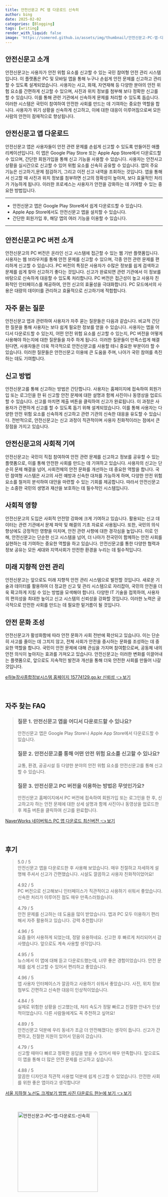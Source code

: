 ```yaml
---
title: 안전신문고 PC 앱 다운로드 신속히
author: bing
date: 2025-02-02
categories: [Blogging]
tags: [writing]
render_with_liquid: false
image: 'https://somered.github.io/assets/img/thumbnail/안전신문고-PC-앱-다운로드-신속히.webp'
---
```



<h2 id='안전신문고_소개'>안전신문고 소개</h2>

<p>안전신문고는 사용자가 안전 위험 요소를 신고할 수 있는 국민 참여형 안전 관리 시스템입니다. 이 플랫폼은 PC 및 모바일 앱을 통해 누구나 손쉽게 안전 문제를 신고하고 관리할 수 있도록 설계되었습니다. 사용자는 사고, 화재, 자연재해 등 다양한 분야의 안전 위험 요소를 간편하게 신고할 수 있으며, 사진과 위치 정보를 첨부해 보다 정확한 신고를 할 수 있습니다. 이를 통해 관련 기관에서 신속하게 문제를 처리할 수 있도록 돕습니다. 이러한 시스템은 국민이 참여하여 안전한 사회를 만드는 데 기여하는 중요한 역할을 합니다. 사용자가 위기 상황을 신속하게 신고하고, 이에 대한 대응이 이루어짐으로써 모든 사람의 안전이 잠재적으로 향상됩니다.</p>

<h2 id='안전신문고_앱_다운로드'>안전신문고 앱 다운로드</h2>

<p>안전신문고 앱은 사용자들이 안전 관련 문제를 손쉽게 신고할 수 있도록 만들어진 애플리케이션입니다. 이 앱은 Google Play Store 또는 Apple App Store에서 다운로드할 수 있으며, 간단한 회원가입을 통해 신고 기능을 사용할 수 있습니다. 사용자는 안전사고 상황을 실시간으로 신고할 수 있어 위험 요소를 신속히 공유할 수 있습니다. 앱의 주요 기능은 신고하기,문제 점검하기, 그리고 이전 신고 내역을 조회하는 것입니다. 앱을 통해서 신고할 때 사진과 위치 정보를 첨부하면 신고의 정확성이 높아져, 보다 효율적인 처리가 가능하게 됩니다. 이러한 프로세스는 사용자가 안전을 강화하는 데 기여할 수 있는 중요한 방법입니다.</p>

<hr />

<ul>
    <li>안전신문고 앱은 Google Play Store에서 쉽게 다운로드할 수 있습니다.</li>
    <li>Apple App Store에서도 안전신문고 앱을 설치할 수 있습니다.</li>
    <li>간단한 회원가입 후, 해당 앱의 여러 기능을 이용할 수 있습니다.</li>
</ul>

<hr />

<h2 id='안전신문고_PC_버전'>안전신문고 PC 버전 소개</h2>

<p>안전신문고의 PC 버전은 온라인 신고 시스템에 접근할 수 있는 웹 기반 플랫폼입니다. 사용자는 웹 브라우저를 통해 안전 문제를 신고할 수 있으며, 각종 안전 관련 문제를 편리하게 신고할 수 있습니다. PC 버전의 특징은 사용자가 수많은 정보를 쉽게 검색하고 문제를 쉽게 찾아 신고하기 좋다는 것입니다. 신고가 완료되면 관련 기관에서 이 정보를 바탕으로 신속하게 대응할 수 있도록 처리합니다. PC 버전은 접근성이 높고 사용자 친화적인 인터페이스를 제공하여, 안전 신고의 효율성을 극대화합니다. PC 모드에서의 사용은 대량의 데이터를 관리하고 효율적으로 신고하기에 적합합니다.</p>

<h2 id='자주_묻는_질문'>자주 묻는 질문</h2>

<p>안전신문고 앱과 관련하여 사용자가 자주 묻는 질문들은 다음과 같습니다. 비교적 간단한 질문을 통해 사용자는 보다 쉽게 필요한 정보를 얻을 수 있습니다. 사용자는 앱을 어디서 다운로드할 수 있는지, 어떤 안전 위험 요소를 신고할 수 있는지, PC 버전을 어떻게 사용해야 하는지에 대한 질문들을 자주 하게 됩니다. 이러한 질문들이 만족스럽게 해결된다면, 사용자들은 더욱 적극적으로 안전신문고를 사용할 테니 중요한 부분이라 할 수 있습니다. 이러한 질문들은 안전신문고 이용에 큰 도움을 주며, 나아가 국민 참여를 촉진하는 데도 기여합니다.</p>

<h2 id='신고_방법'>신고 방법</h2>

<p>안전신문고를 통해 신고하는 방법은 간단합니다. 사용자는 홈페이지에 접속하여 회원가입 또는 로그인을 한 뒤 신고할 안전 문제에 대한 설명과 함께 사진이나 동영상을 업로드할 수 있습니다. 신고를 마치면 제출 버튼을 클릭하여 신고가 완료됩니다. 이 과정은 사용자가 간편하게 신고를 할 수 있도록 돕기 위해 설계되었습니다. 이를 통해 사용자는 다양한 안전 위험 요소를 신속하게 신고하고 관련 기관의 신속한 대응을 유도할 수 있습니다. 전반적으로, 안전신문고는 신고 과정이 직관적이며 사용자 친화적이라는 점에서 큰 장점을 가지고 있습니다.</p>

<h2 id='안전신문고_기여'>안전신문고의 사회적 기여</h2>

<p>안전신문고는 국민이 직접 참여하여 안전 관련 문제를 신고하고 정보를 공유할 수 있는 플랫폼으로, 이를 통해 안전한 사회를 만드는 데 기여하고 있습니다. 사용자의 신고는 단순히 문제 해결을 넘어, 사회전체의 안전 문화를 개선하는 데 중요한 역할을 합니다. 국민 참여형 시스템은 사고의 사전 예방과 신속한 대처를 가능하게 하며, 다양한 안전 위험 요소를 철저히 분석하여 대안을 마련할 수 있는 기회를 제공합니다. 따라서 안전신문고는 소중한 국민의 생명과 재산을 보호하는 데 필수적인 시스템입니다.</p>

<h2 id='사회적_영향'>사회적 영향</h2>

<p>안전신문고의 도입은 사회적 안전망 강화에 크게 기여하고 있습니다. 활용되는 신고 데이터는 관련 기관에서 문제 파악 및 해결의 기초 자료로 사용됩니다. 또한, 국민의 의식 향상에도 긍정적인 영향을 미치며, 안전 관련 사항에 대한 경각심을 높입니다. 이로 인해, 안전신문고는 단순한 신고 시스템을 넘어, 더 나아가 전국민이 함께하는 안전 사회를 실현하는 데 기여하는 중요한 역할을 하고 있습니다. 안전신문고를 통한 다양한 협력과 정보 공유는 모든 세대와 지역사회가 안전한 환경을 누리는 데 필수적입니다.</p>

<h2 id='미래_지향_안전'>미래 지향적 안전 관리</h2>

<p>안전신문고는 앞으로도 미래 지향적 안전 관리 시스템으로 발전할 것입니다. 새로운 기술과 데이터를 활용하여 더 정교한 신고 및 관리 시스템으로 자리잡아, 국민의 안전을 더욱 확고하게 지킬 수 있는 방법을 모색해야 합니다. 다양한 IT 기술을 접목하여, 사용자의 편의성을 최대한 높이고 신고 시스템의 신뢰성을 강화할 것입니다. 이러한 노력은 궁극적으로 안전한 사회를 만드는 데 필요한 밑거름이 될 것입니다.</p>

<h2 id='안전_문화_조성'>안전 문화 조성</h2>

<p>안전신문고가 활성화함에 따라 안전 문화가 사회 전반에 확산되고 있습니다. 이는 단순히 사고를 줄이는 데 그치지 않고, 전체 사회가 안전을 중시하는 문화를 조성하는 데 중요한 역할을 합니다. 국민이 안전 문제에 대해 관심을 가지며 참여함으로써, 공동체 내의 안전 의식이 높아지는 효과를 가져오고 있습니다. 안전신문고는 이러한 변화를 이끌어내는 플랫폼으로, 앞으로도 지속적인 발전과 개선을 통해 더욱 안전한 사회를 만들어 나갈 것입니다.</p>


<p><a class="click-button" title="e하늘장사종합정보시스템 홈페이지 15774129.go.kr 신뢰성" href="https://somered.github.io/posts/e%ED%95%98%EB%8A%98%EC%9E%A5%EC%82%AC%EC%A2%85%ED%95%A9%EC%A0%95%EB%B3%B4%EC%8B%9C%EC%8A%A4%ED%85%9C-%ED%99%88%ED%8E%98%EC%9D%B4%EC%A7%80-15774129.go.kr-%EC%8B%A0%EB%A2%B0%EC%84%B1/" rel="dofollow">e하늘장사종합정보시스템 홈페이지 15774129.go.kr 신뢰성 👈 보기</a></p><br>
<h2 id='자주_찾는_FAQ'>자주 찾는 FAQ</h2>
<div itemscope="" itemtype="https://schema.org/FAQPage"> 
<blockquote> 
<div itemscope="" itemprop="mainEntity" itemtype="https://schema.org/Question"> 
<h3 itemprop="name">질문 1. 안전신문고 앱을 어디서 다운로드할 수 있나요?</h3> 
<div itemscope="" itemprop="acceptedAnswer" itemtype="https://schema.org/Answer"> 
<span itemprop="text"> 
<p>안전신문고 앱은 Google Play Store나 Apple App Store에서 다운로드할 수 있습니다.</p> 
</span> 
</div> 
</div> 
<div itemscope="" itemprop="mainEntity" itemtype="https://schema.org/Question"> 
<h3 itemprop="name">질문 2. 안전신문고를 통해 어떤 안전 위험 요소를 신고할 수 있나요?</h3> 
<div itemscope="" itemprop="acceptedAnswer" itemtype="https://schema.org/Answer"> 
<span itemprop="text"> 
<p>교통, 환경, 공공시설 등 다양한 분야의 안전 위험 요소를 안전신문고를 통해 신고할 수 있습니다.</p> 
</span> 
</div> 
</div> 
<div itemscope="" itemprop="mainEntity" itemtype="https://schema.org/Question"> 
<h3 itemprop="name">질문 3. 안전신문고 PC 버전을 이용하는 방법은 무엇인가요?</h3> 
<div itemscope="" itemprop="acceptedAnswer" itemtype="https://schema.org/Answer"> 
<span itemprop="text"> 
<p>안전신문고 홈페이지에서 PC 버전에 접속하여 회원가입 또는 로그인을 한 후, 신고하고자 하는 안전 문제에 대한 상세 설명과 함께 사진이나 동영상을 업로드한 후 제출 버튼을 클릭하여 신고를 완료합니다.</p> 
</span> 
</div> 
</div> 
</blockquote> 
</div>
<p><a class="click-button" title="NaverWorks 네이버웍스 PC 앱 다운로드 최신버전" href="https://somered.github.io/posts/NaverWorks-%EB%84%A4%EC%9D%B4%EB%B2%84%EC%9B%8D%EC%8A%A4-PC-%EC%95%B1-%EB%8B%A4%EC%9A%B4%EB%A1%9C%EB%93%9C-%EC%B5%9C%EC%8B%A0%EB%B2%84%EC%A0%84/" rel="dofollow">NaverWorks 네이버웍스 PC 앱 다운로드 최신버전 👈 보기</a></p><br>
<h2 id='후기'>후기</h2>
<div itemscope itemtype="https://schema.org/Product">
  <blockquote>
  <div itemprop="review" itemscope itemtype="https://schema.org/Review">
      <div itemprop="reviewRating" itemscope itemtype="https://schema.org/Rating"> <span itemprop="ratingValue">5.0</span> / <span itemprop="bestRating">5</span> </div>
      <span itemprop="reviewBody">안전신문고 앱을 다운로드한 후 사용해 보았습니다. 매우 친절하고 자세하게 설명해 주셔서 신고가 간편했습니다. 시설도 깔끔하고 사용자 친화적이었어요!</span>
  </div>
  <br>
  <div itemprop="review" itemscope itemtype="https://schema.org/Review">
      <div itemprop="reviewRating" itemscope itemtype="https://schema.org/Rating"> <span itemprop="ratingValue">4.92</span> / <span itemprop="bestRating">5</span> </div>
      <span itemprop="reviewBody">PC 버전으로 신고해보니 인터페이스가 직관적이고 사용하기 쉬워서 좋았습니다. 신속한 처리가 이루어진 점도 매우 만족스러웠습니다.</span>
  </div>
  <br>
  <div itemprop="review" itemscope itemtype="https://schema.org/Review">
      <div itemprop="reviewRating" itemscope itemtype="https://schema.org/Rating"> <span itemprop="ratingValue">4.79</span> / <span itemprop="bestRating">5</span> </div>
      <span itemprop="reviewBody">안전 문제를 신고하는 데 도움을 많이 받았습니다. 앱과 PC 모두 이용하기 편리해서 자주 활용하고 있습니다. 강력 추천합니다!</span>
  </div>
  <br>
  <div itemprop="review" itemscope itemtype="https://schema.org/Review">
      <div itemprop="reviewRating" itemscope itemtype="https://schema.org/Rating"> <span itemprop="ratingValue">4.96</span> / <span itemprop="bestRating">5</span> </div>
      <span itemprop="reviewBody">요즘 들어 사용하게 되었는데, 정말 유용하네요. 신고한 후 빠르게 처리되어서 감사했습니다. 앞으로도 계속 사용할 생각입니다.</span>
  </div>
  <br>
  <div itemprop="review" itemscope itemtype="https://schema.org/Review">
      <div itemprop="reviewRating" itemscope itemtype="https://schema.org/Rating"> <span itemprop="ratingValue">4.95</span> / <span itemprop="bestRating">5</span> </div>
      <span itemprop="reviewBody">뉴스에서 이 앱에 대해 듣고 다운로드했는데, 너무 좋은 경험이었습니다. 안전 문제를 쉽게 신고할 수 있어서 편리하고 좋았습니다.</span>
  </div>
  <br>
  <div itemprop="review" itemscope itemtype="https://schema.org/Review">
      <div itemprop="reviewRating" itemscope itemtype="https://schema.org/Rating"> <span itemprop="ratingValue">4.96</span> / <span itemprop="bestRating">5</span> </div>
      <span itemprop="reviewBody">앱 사용자 인터페이스가 깔끔하고 사용하기 쉬워서 좋았습니다. 사진, 위치 정보 첨부도 간편하고 신속한 대응이 인상적이었습니다.</span>
  </div>
  <br>
  <div itemprop="review" itemscope itemtype="https://schema.org/Review">
      <div itemprop="reviewRating" itemscope itemtype="https://schema.org/Rating"> <span itemprop="ratingValue">4.84</span> / <span itemprop="bestRating">5</span> </div>
      <span itemprop="reviewBody">실제로 위험한 상황을 신고했는데, 처리 속도가 정말 빠르고 친절한 안내가 인상적이었습니다. 다른 사람들에게도 꼭 추천하고 싶어요!</span>
  </div>
  <br>
  <div itemprop="review" itemscope itemtype="https://schema.org/Review">
      <div itemprop="reviewRating" itemscope itemtype="https://schema.org/Rating"> <span itemprop="ratingValue">4.89</span> / <span itemprop="bestRating">5</span> </div>
      <span itemprop="reviewBody">안전신문고 덕분에 우리 동네가 조금 더 안전해졌다는 생각이 듭니다. 신고가 간편하고, 친절한 지원이 있어서 믿음이 갔습니다.</span>
  </div>
  <br>
  <div itemprop="review" itemscope itemtype="https://schema.org/Review">
      <div itemprop="reviewRating" itemscope itemtype="https://schema.org/Rating"> <span itemprop="ratingValue">4.79</span> / <span itemprop="bestRating">5</span> </div>
      <span itemprop="reviewBody">신고할 때마다 빠르고 정확한 응답을 받을 수 있어서 매우 만족합니다. 앞으로도 이 앱을 통해 더 많은 안전 문제를 신고하고 싶습니다.</span>
  </div>
  <br>
  <div itemprop="review" itemscope itemtype="https://schema.org/Review">
      <div itemprop="reviewRating" itemscope itemtype="https://schema.org/Rating"> <span itemprop="ratingValue">4.88</span> / <span itemprop="bestRating">5</span> </div>
      <span itemprop="reviewBody">깔끔한 디자인과 직관적 사용법 덕분에 쉽게 신고할 수 있었습니다. 안전한 사회를 위한 좋은 앱이라고 생각합니다!</span>
  </div>
  </blockquote>
</div>
<p><a class="click-button" title="서울 지하철 노선도 크게보기 방법 사진 다운로드 한눈에 보기" href="https://somered.github.io/posts/%EC%84%9C%EC%9A%B8-%EC%A7%80%ED%95%98%EC%B2%A0-%EB%85%B8%EC%84%A0%EB%8F%84-%ED%81%AC%EA%B2%8C%EB%B3%B4%EA%B8%B0-%EB%B0%A9%EB%B2%95-%EC%82%AC%EC%A7%84-%EB%8B%A4%EC%9A%B4%EB%A1%9C%EB%93%9C-%ED%95%9C%EB%88%88%EC%97%90-%EB%B3%B4%EA%B8%B0/" rel="dofollow">서울 지하철 노선도 크게보기 방법 사진 다운로드 한눈에 보기 👈 보기</a></p><br>
<figure class="image"><img src="https://somered.github.io/assets/img/thumbnail/안전신문고-PC-앱-다운로드-신속히.webp" alt="안전신문고-PC-앱-다운로드-신속히" width="256" height="256"></figure>